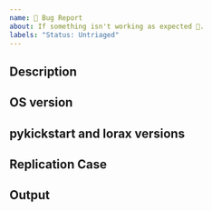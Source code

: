 ```yaml
---
name: 🐛 Bug Report
about: If something isn't working as expected 🤔.
labels: "Status: Untriaged"
---
```


## Description
<!--- Briefly describe the issue -->

## OS version
<!--- Tell us which version of Fedora/RHEL/CentOS you are using -->

## pykickstart and lorax versions
<!--- rpm -q pykickstart lorax -->

## Replication Case
<!--- Tell us what steps to take to replicate your problem.  See [How to create a Minimal, Complete, and Verifiable example](https://stackoverflow.com/help/mcve)
for information on how to create a good replication case. -->

## Output
<!--- The relevant output of the ./gen.sh or ./rebuild.sh run or a link to a gist of the entire run, if there is one. -->

```

```
